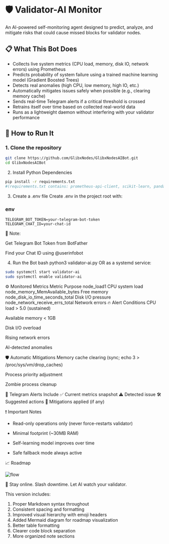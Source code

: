 # 🛡️ Validator-AI Monitor

An AI-powered self-monitoring agent designed to predict, analyze, and mitigate risks that could cause missed blocks for validator nodes.

## 📋 What This Bot Does

- Collects live system metrics (CPU load, memory, disk IO, network errors) using Prometheus  
- Predicts probability of system failure using a trained machine learning model (Gradient Boosted Trees)  
- Detects real anomalies (high CPU, low memory, high IO, etc.)  
- Automatically mitigates issues safely when possible (e.g., clearing memory cache)  
- Sends real-time Telegram alerts if a critical threshold is crossed  
- Retrains itself over time based on collected real-world data  
- Runs as a lightweight daemon without interfering with your validator performance  

## 🚀 How to Run It

### 1. Clone the repository
```bash
git clone https://github.com/GlibxNodes/GlibxNodesAIBot.git
cd GlibxNodesAIBot
```
2. Install Python Dependencies
```bash
pip install -r requirements.txt
#(requirements.txt contains: prometheus-api-client, scikit-learn, pandas, python-dotenv, requests, joblib)
```
3. Create a .env file
Create .env in the project root with:
### env
```PROMETHEUS_URL=http://localhost:9090
TELEGRAM_BOT_TOKEN=your-telegram-bot-token
TELEGRAM_CHAT_ID=your-chat-id
```
📌 Note:

Get Telegram Bot Token from BotFather

Find your Chat ID using @userinfobot

4. Run the Bot
bash
python3 validator-ai.py
OR as a systemd service:

```bash
sudo systemctl start validator-ai
sudo systemctl enable validator-ai 
```
⚙️ Monitored Metrics
Metric	Purpose
node_load1	CPU system load
node_memory_MemAvailable_bytes	Free memory
node_disk_io_time_seconds_total	Disk I/O pressure
node_network_receive_errs_total	Network errors
🔥 Alert Conditions
CPU load > 5.0 (sustained)

Available memory < 1GB

Disk I/O overload

Rising network errors

AI-detected anomalies

🛡️ Automatic Mitigations
Memory cache clearing (sync; echo 3 > /proc/sys/vm/drop_caches)

Process priority adjustment

Zombie process cleanup

💬 Telegram Alerts Include
✅ Current metrics snapshot
⚠️ Detected issue
🛠️ Suggested actions
🔧 Mitigations applied (if any)

❗ Important Notes
* Read-only operations only (never force-restarts validator)

* Minimal footprint (~30MB RAM)

* Self-learning model improves over time

* Safe fallback mode always active

📈 Roadmap

![flow](https://github.com/user-attachments/assets/2e126a8f-a444-41c8-b42e-b411f10c38ec)

🏁 Stay online. Slash downtime. Let AI watch your validator.


This version includes:
1. Proper Markdown syntax throughout
2. Consistent spacing and formatting
3. Improved visual hierarchy with emoji headers
4. Added Mermaid diagram for roadmap visualization
5. Better table formatting
6. Clearer code block separation
7. More organized note sections


